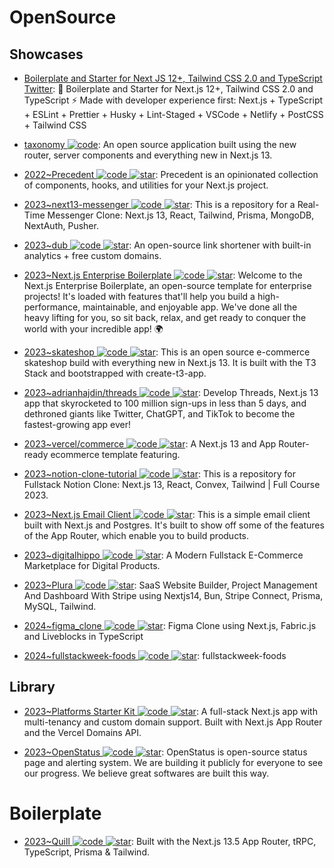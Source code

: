 # OpenSource

## Showcases

- [Boilerplate and Starter for Next JS 12+, Tailwind CSS 2.0 and TypeScript Twitter](https://github.com/ixartz/Next-js-Boilerplate): 🚀 Boilerplate and Starter for Next.js 12+, Tailwind CSS 2.0 and TypeScript ⚡️ Made with developer experience first: Next.js + TypeScript + ESLint + Prettier + Husky + Lint-Staged + VSCode + Netlify + PostCSS + Tailwind CSS

- [taxonomy ![code](https://ng-tech.icu/assets/code.svg)](https://github.com/shadcn/taxonomy): An open source application built using the new router, server components and everything new in Next.js 13.

- [2022~Precedent ![code](https://ng-tech.icu/assets/code.svg) ![star](https://img.shields.io/github/stars/steven-tey/precedent)](https://github.com/steven-tey/precedent): Precedent is an opinionated collection of components, hooks, and utilities for your Next.js project.

- [2023~next13-messenger ![code](https://ng-tech.icu/assets/code.svg) ![star](https://img.shields.io/github/stars/AntonioErdeljac/next13-messenger)](https://github.com/AntonioErdeljac/next13-messenger): This is a repository for a Real-Time Messenger Clone: Next.js 13, React, Tailwind, Prisma, MongoDB, NextAuth, Pusher.

- [2023~dub ![code](https://ng-tech.icu/assets/code.svg) ![star](https://img.shields.io/github/stars/steven-tey/dub)](https://github.com/steven-tey/dub): An open-source link shortener with built-in analytics + free custom domains.

- [2023~Next.js Enterprise Boilerplate ![code](https://ng-tech.icu/assets/code.svg) ![star](https://img.shields.io/github/stars/Blazity/next-enterprise)](https://github.com/Blazity/next-enterprise): Welcome to the Next.js Enterprise Boilerplate, an open-source template for enterprise projects! It's loaded with features that'll help you build a high-performance, maintainable, and enjoyable app. We've done all the heavy lifting for you, so sit back, relax, and get ready to conquer the world with your incredible app! 🌍

- [2023~skateshop ![code](https://ng-tech.icu/assets/code.svg) ![star](https://img.shields.io/github/stars/sadmann7/skateshop)](https://github.com/sadmann7/skateshop): This is an open source e-commerce skateshop build with everything new in Next.js 13. It is built with the T3 Stack and bootstrapped with create-t3-app.

- [2023~adrianhajdin/threads ![code](https://ng-tech.icu/assets/code.svg) ![star](https://img.shields.io/github/stars/adrianhajdin/threads)](https://github.com/adrianhajdin/threads): Develop Threads, Next.js 13 app that skyrocketed to 100 million sign-ups in less than 5 days, and dethroned giants like Twitter, ChatGPT, and TikTok to become the fastest-growing app ever!

- [2023~vercel/commerce ![code](https://ng-tech.icu/assets/code.svg) ![star](https://img.shields.io/github/stars/vercel/commerce)](https://github.com/vercel/commerce): A Next.js 13 and App Router-ready ecommerce template featuring.

- [2023~notion-clone-tutorial ![code](https://ng-tech.icu/assets/code.svg) ![star](https://img.shields.io/github/stars/AntonioErdeljac/notion-clone-tutorial)](https://github.com/AntonioErdeljac/notion-clone-tutorial): This is a repository for Fullstack Notion Clone: Next.js 13, React, Convex, Tailwind | Full Course 2023.

- [2023~Next.js Email Client ![code](https://ng-tech.icu/assets/code.svg) ![star](https://img.shields.io/github/stars/leerob/nextjs-postgres-email-client)](https://github.com/leerob/nextjs-postgres-email-client): This is a simple email client built with Next.js and Postgres. It's built to show off some of the features of the App Router, which enable you to build products.

- [2023~digitalhippo ![code](https://ng-tech.icu/assets/code.svg) ![star](https://img.shields.io/github/stars/joschan21/digitalhippo)](https://github.com/joschan21/digitalhippo): A Modern Fullstack E-Commerce Marketplace for Digital Products.

- [2023~Plura ![code](https://ng-tech.icu/assets/code.svg) ![star](https://img.shields.io/github/stars/webprodigies/plura-production)](https://github.com/webprodigies/plura-production): SaaS Website Builder, Project Management And Dashboard With Stripe using Nextjs14, Bun, Stripe Connect, Prisma, MySQL, Tailwind.

- [2024~figma_clone ![code](https://ng-tech.icu/assets/code.svg) ![star](https://img.shields.io/github/stars/adrianhajdin/figma_clone)](https://github.com/adrianhajdin/figma_clone): Figma Clone using Next.js, Fabric.js and Liveblocks in TypeScript

- [2024~fullstackweek-foods ![code](https://ng-tech.icu/assets/code.svg) ![star](https://img.shields.io/github/stars/felipemotarocha/fullstackweek-foods)](https://github.com/felipemotarocha/fullstackweek-foods): fullstackweek-foods

## Library

- [2023~Platforms Starter Kit ![code](https://ng-tech.icu/assets/code.svg) ![star](https://img.shields.io/github/stars/vercel/platforms)](https://github.com/vercel/platforms): A full-stack Next.js app with multi-tenancy and custom domain support. Built with Next.js App Router and the Vercel Domains API.

- [2023~OpenStatus ![code](https://ng-tech.icu/assets/code.svg) ![star](https://img.shields.io/github/stars/openstatusHQ/openstatus)](https://github.com/openstatusHQ/openstatus): OpenStatus is open-source status page and alerting system. We are building it publicly for everyone to see our progress. We believe great softwares are built this way.

# Boilerplate

- [2023~Quill ![code](https://ng-tech.icu/assets/code.svg) ![star](https://img.shields.io/github/stars/joschan21/quill)](https://github.com/joschan21/quill): Built with the Next.js 13.5 App Router, tRPC, TypeScript, Prisma & Tailwind.
